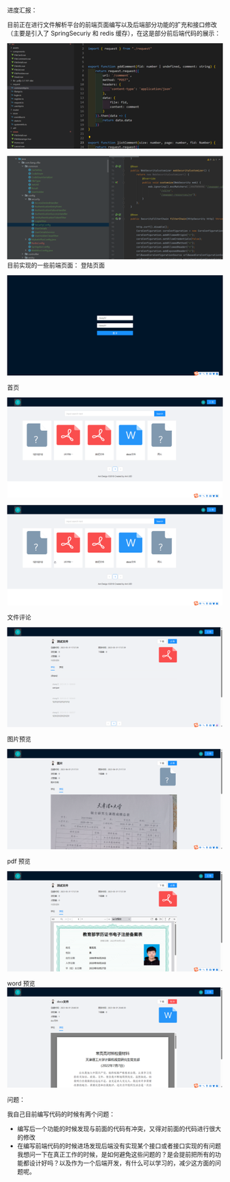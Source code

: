 进度汇报：

目前正在进行文件解析平台的前端页面编写以及后端部分功能的扩充和接口修改（主要是引入了 SpringSecuriy 和 redis 缓存），在这是部分前后端代码的展示：

![](附件/image/常用软件配置_image_1.png)

![](附件/image/常用软件配置_image_2.png)
目前实现的一些前端页面：
登陆页面

![](附件/image/常用软件配置_image_3.png)

首页

![](附件/image/常用软件配置_image_4.png)

![](附件/image/常用软件配置_image_5.png)

文件评论

![](附件/image/常用软件配置_image_6.png)

图片预览

![](附件/image/常用软件配置_image_7.png)

pdf 预览

![](附件/image/常用软件配置_image_8.png)

word 预览
![](附件/image/常用软件配置_image_9.png)

问题：

我自己目前编写代码的时候有两个问题：
- 编写后一个功能的时候发现与前面的代码有冲突，又得对前面的代码进行很大的修改
- 在编写前端代码的时候进场发现后端没有实现某个接口或者接口实现的有问题
我想问一下在真正工作的时候，是如何避免这些问题的？是会提前把所有的功能都设计好吗？以及作为一个后端开发，有什么可以学习的，减少这方面的问题呢。